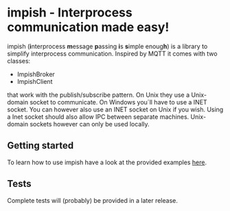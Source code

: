 # impish - Interprocess communication made easy!

impish (**i**nterprocess **m**essage **p**assing **i**s **s**imple enoug**h**) is a library to simplify interprocess communication. Inspired by MQTT it comes with two classes:
- ImpishBroker
- ImpishClient

that work with the publish/subscribe pattern. On Unix they use a Unix-domain socket to communicate. On Windows you´ll have to use a INET socket.
You can however also use an INET socket on Unix if you wish. Using a Inet socket should also allow IPC between separate machines. Unix-domain sockets however can only be used locally.

## Getting started

To learn how to use impish have a look at the provided examples [here](/examples).

## Tests

Complete tests will (probably) be provided in a later release.
